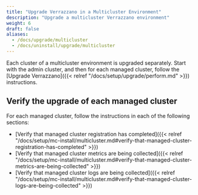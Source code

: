 ```yaml
---
title: "Upgrade Verrazzano in a Multicluster Environment"
description: "Upgrade a multicluster Verrazzano environment"
weight: 6
draft: false
aliases:
  - /docs/upgrade/multicluster
  - /docs/uninstall/upgrade/multicluster
---
```


Each cluster of a multicluster environment is upgraded separately. Start with the admin cluster, and then for each managed cluster, follow the [Upgrade Verrazzano]({{< relref "/docs/setup/upgrade/perform.md" >}}) instructions.

## Verify the upgrade of each managed cluster

For each managed cluster, follow the instructions in each of the following sections:

* [Verify that managed cluster registration has completed]({{< relref "/docs/setup/mc-install/multicluster.md#verify-that-managed-cluster-registration-has-completed" >}})
* [Verify that managed cluster metrics are being collected]({{< relref "/docs/setup/mc-install/multicluster.md#verify-that-managed-cluster-metrics-are-being-collected" >}})
* [Verify that managed cluster logs are being collected]({{< relref "/docs/setup/mc-install/multicluster.md#verify-that-managed-cluster-logs-are-being-collected" >}})
